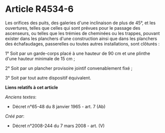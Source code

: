 # Article R4534-6

Les orifices des puits, des galeries d'une inclinaison de plus de 45°, et les ouvertures, telles que celles qui sont prévues
pour le passage des ascenseurs, ou telles que les trémies de cheminées ou les trappes, pouvant exister dans les planchers
d'une construction ainsi que dans les planchers des échafaudages, passerelles ou toutes autres installations, sont clôturés :

1° Soit par un garde-corps placé à une hauteur de 90 cm et une plinthe d'une hauteur minimale de 15 cm ;

2° Soit par un plancher provisoire jointif convenablement fixé ;

3° Soit par tout autre dispositif équivalent.

**Liens relatifs à cet article**

_Anciens textes_:

  - Décret n°65-48 du 8 janvier 1965 - art. 7 (Ab)

_Créé par_:

  - Décret n°2008-244 du 7 mars 2008 - art. (V)
